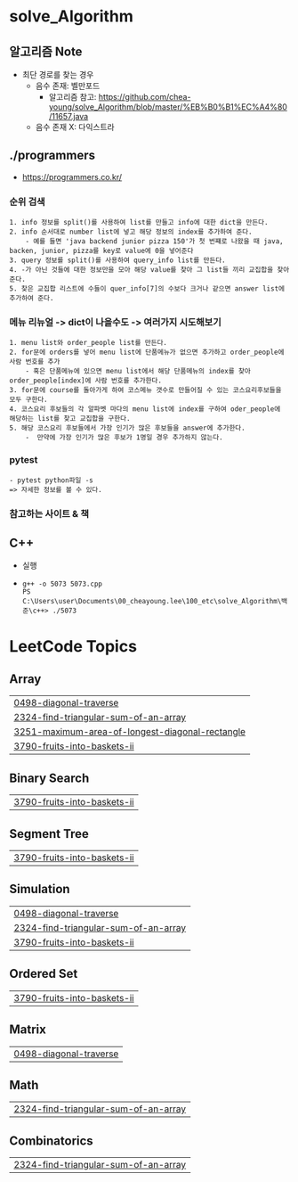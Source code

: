 # solve_Algorithm

## 알고리즘 Note
- 최단 경로를 찾는 경우
  - 음수 존재: 벨만포드
    - 알고리즘 참고: https://github.com/chea-young/solve_Algorithm/blob/master/%EB%B0%B1%EC%A4%80/11657.java 
  - 음수 존재 X: 다익스트라

## ./programmers

- https://programmers.co.kr/

### 순위 검색

    1. info 정보를 split()를 사용하여 list를 만들고 info에 대한 dict을 만든다.
    2. info 순서대로 number list에 넣고 해당 정보의 index를 추가하여 준다.
        - 예를 들면 'java backend junior pizza 150'가 첫 번쨰로 나왔을 때 java, backen, junior, pizza를 key로 value에 0을 넣어준다
    3. query 정보를 split()를 사용하여 query_info list를 만든다.
    4. -가 아닌 것들에 대한 정보만을 모아 해당 value를 찾아 그 list들 끼리 교집합을 찾아준다.
    5. 찾은 교집합 리스트에 수들이 quer_info[7]의 수보다 크거나 같으면 answer list에 추가하여 준다.

### 메뉴 리뉴얼 -> dict이 나을수도 -> 여러가지 시도해보기

    1. menu list와 order_people list를 만든다.
    2. for문에 orders를 넣어 menu list에 단품메뉴가 없으면 추가하고 order_people에 사람 번호를 추가
        - 혹은 단품메뉴에 있으면 menu list에서 해당 단품메뉴의 index를 찾아 order_people[index]에 사람 번호를 추가한다.
    3. for문에 course를 돌아가게 하여 코스메뉴 갯수로 만들어질 수 있는 코스요리후보들을 모두 구한다.
    4. 코스요리 후보들의 각 알파벳 마다의 menu list에 index를 구하여 oder_people에 해당하는 list를 찾고 교집합을 구한다.
    5. 해당 코스요리 후보들에서 가장 인기가 많은 후보들을 answer에 추가한다.
        -  만약에 가장 인기가 많은 후보가 1명일 경우 추가하지 않는다.

### pytest

    - pytest python파일 -s
    => 자세한 정보를 볼 수 있다.

### 참고하는 사이트 & 책


## C++

- 실행
- ```
  g++ -o 5073 5073.cpp
  PS C:\Users\user\Documents\00_cheayoung.lee\100_etc\solve_Algorithm\백준\c++> ./5073
  ```

<!---LeetCode Topics Start-->
# LeetCode Topics
## Array
|  |
| ------- |
| [0498-diagonal-traverse](https://github.com/chea-young/solve-algorithm/tree/master/0498-diagonal-traverse) |
| [2324-find-triangular-sum-of-an-array](https://github.com/chea-young/solve-algorithm/tree/master/2324-find-triangular-sum-of-an-array) |
| [3251-maximum-area-of-longest-diagonal-rectangle](https://github.com/chea-young/solve-algorithm/tree/master/3251-maximum-area-of-longest-diagonal-rectangle) |
| [3790-fruits-into-baskets-ii](https://github.com/chea-young/solve-algorithm/tree/master/3790-fruits-into-baskets-ii) |
## Binary Search
|  |
| ------- |
| [3790-fruits-into-baskets-ii](https://github.com/chea-young/solve-algorithm/tree/master/3790-fruits-into-baskets-ii) |
## Segment Tree
|  |
| ------- |
| [3790-fruits-into-baskets-ii](https://github.com/chea-young/solve-algorithm/tree/master/3790-fruits-into-baskets-ii) |
## Simulation
|  |
| ------- |
| [0498-diagonal-traverse](https://github.com/chea-young/solve-algorithm/tree/master/0498-diagonal-traverse) |
| [2324-find-triangular-sum-of-an-array](https://github.com/chea-young/solve-algorithm/tree/master/2324-find-triangular-sum-of-an-array) |
| [3790-fruits-into-baskets-ii](https://github.com/chea-young/solve-algorithm/tree/master/3790-fruits-into-baskets-ii) |
## Ordered Set
|  |
| ------- |
| [3790-fruits-into-baskets-ii](https://github.com/chea-young/solve-algorithm/tree/master/3790-fruits-into-baskets-ii) |
## Matrix
|  |
| ------- |
| [0498-diagonal-traverse](https://github.com/chea-young/solve-algorithm/tree/master/0498-diagonal-traverse) |
## Math
|  |
| ------- |
| [2324-find-triangular-sum-of-an-array](https://github.com/chea-young/solve-algorithm/tree/master/2324-find-triangular-sum-of-an-array) |
## Combinatorics
|  |
| ------- |
| [2324-find-triangular-sum-of-an-array](https://github.com/chea-young/solve-algorithm/tree/master/2324-find-triangular-sum-of-an-array) |
<!---LeetCode Topics End-->